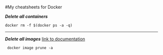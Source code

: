 #My cheatsheets for Docker

***Delete all containers***
```Docker
docker rm -f $(docker ps -a -q)
```
---

***Delete all images*** [link to documentation](https://docs.docker.com/engine/reference/commandline/image_prune/)
```Docker
 docker image prune -a
```
